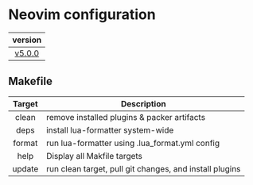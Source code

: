# Neovim configuration

|                                version                                |
| :-------------------------------------------------------------------: |
| [v5.0.0](https://github.com/vladdoster/neovim-configuration/releases) |

## Makefile

| Target | Description                                             |
| :----: | ------------------------------------------------------- |
| clean  | remove installed plugins & packer artifacts             |
|  deps  | install lua-formatter system-wide                       |
| format | run lua-formatter using .lua_format.yml config          |
|  help  | Display all Makfile targets                             |
| update | run clean target, pull git changes, and install plugins |
